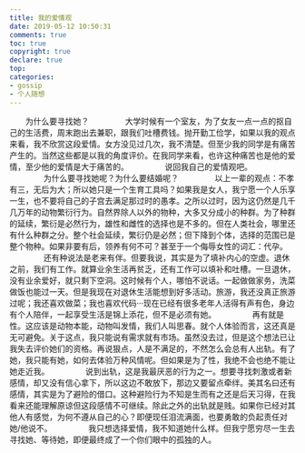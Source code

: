 ```yaml
---
title: 我的爱情观
date: 2019-05-12 10:50:31
comments: true
toc: true
copyright: true
declare: true
top:
categories:
- gossip
- 个人随想
---
```



　　为什么要寻找她？
　　<!--more-->
　　大学时候有一个室友，为了女友一点一点的抠自己的生活费，周末跑出去兼职，跟我们吐槽费钱。抛开勤工俭学，如果以我的观点来看，我不欣赏这段爱情。女方没见过几次，我不清楚。但至少我的同学是有痛苦产生的。当然这些都是以我的角度评价。在我同学来看，也许这种痛苦也是他的爱情，至少他的爱情是大于痛苦的。
　　
　　说回我自己的爱情观吧。
　　
　　为什么要寻找她呢？为什么要结婚呢？
　　
　　以上一辈的观点：不孝有三，无后为大；所以她只是一个生育工具吗？如果我是女人，我宁愿一个人乐享一生，也不要将自己的子宫去满足那过时的愚孝。之所以过时，因为这仍然是几千几万年的动物繁衍行为。自然界除人以外的物种，大多又分成小的种群。为了种群的延续，繁衍是必然行为，雄性和雌性的选择也是不多的。但在人类社会，哪里还有什么种群之分。整个社会延续，繁衍仍是必然；但下降到个体，选择的范围已是整个物种。如果非要有后，领养有何不可？甚至于一个侮辱女性的词汇：代孕。
　　
　　还有种说法是老来有伴。但要我说，其实是为了填补内心的空虚。退休之前，我们有工作。就算业余生活再贫乏，还有工作可以填补和吐槽。一旦退休，没有业余爱好，就只剩下空洞。这时候有个人，哪怕不说话。一起做做家务，洗菜做饭也能过一天。但是我现在对退休生活能想到好多活动。旅游，我还没真正旅游过呢；我还喜欢做菜；我也喜欢代码···现在已经有很多老年人活得有声有色，身边有个人陪伴，一起享受生活是锦上添花，但不是必须有她。
　　
　　再有就是性。这应该是动物本能，动物叫发情，我们人叫思春。就个人体验而言，这还真是无可避免。关于这点，我只能说有需求就有市场。虽然没去过，但是这个想法已让我失去评价她们的资格。再说狠点，人是不满足的，不然怎么会总有人出轨。有了她，我只能有她，如何去体验万种风情呢。但如果是为了性，我绝不会也绝不能让她走近我。
　　
　　说到出轨，这是我最厌恶的行为之一。想要寻找刺激或者新感情，却又没有信心拿下，所以这边不敢放下，那边又要留点牵绊。美其名曰还有感情，其实是为了避险的借口。这种避险行为不知是生而有之还是后天习得，在我看来还能理解原谅但这段感情不可继续。除此之外的出轨就是贱。如果你已经对其他人有感觉，为何不遵从自己的心？即便现任泪流满面，也要勇敢的负起责任对她/他说不。
　　
　　我只想选择爱情，我不知道她什么样。但我宁愿穷尽一生去寻找她、等待她，即便最终成了一个你们眼中的孤独的人。
